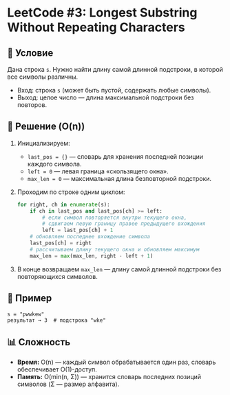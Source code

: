 # LeetCode #3: Longest Substring Without Repeating Characters

## 📖 Условие

Дана строка `s`. Нужно найти длину самой длинной подстроки, в которой все символы различны.  
- Вход: строка `s` (может быть пустой, содержать любые символы).  
- Выход: целое число — длина максимальной подстроки без повторов.

## 🚀 Решение (O(n))

1. Инициализируем:
   - `last_pos = {}` — словарь для хранения последней позиции каждого символа.
   - `left = 0` — левая граница «скользящего окна».
   - `max_len = 0` — максимальная длина безповторной подстроки.

2. Проходим по строке одним циклом:
   ```python
   for right, ch in enumerate(s):
       if ch in last_pos and last_pos[ch] >= left:
           # если символ повторяется внутри текущего окна,
           # сдвигаем левую границу правее предыдущего вхождения
           left = last_pos[ch] + 1
       # обновляем последнее вхождение символа
       last_pos[ch] = right
       # рассчитываем длину текущего окна и обновляем максимум
       max_len = max(max_len, right - left + 1)
   ```

3. В конце возвращаем `max_len` — длину самой длинной подстроки без повторяющихся символов.

## 🔢 Пример

```
s = "pwwkew"
результат → 3  # подстрока "wke"
```

## 📊 Сложность

- **Время:** O(n) — каждый символ обрабатывается один раз, словарь обеспечивает O(1)-доступ.  
- **Память:** O(min(n, Σ)) — хранится словарь последних позиций символов (Σ — размер алфавита).
